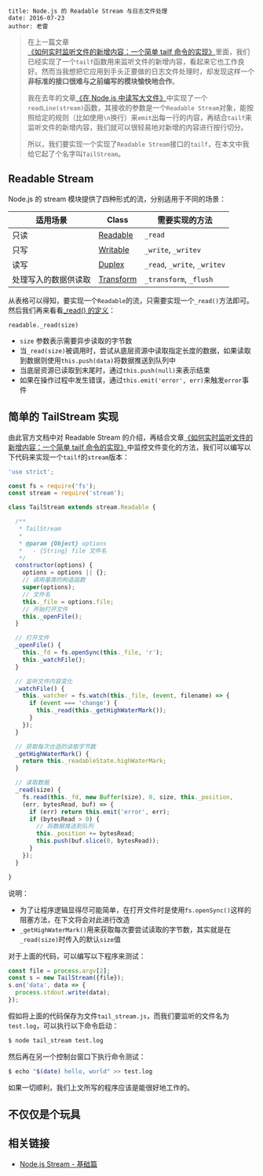 ```
title: Node.js 的 Readable Stream 与日志文件处理
date: 2016-07-23
author: 老雷
```

> 在上一篇文章[《如何实时监听文件的新增内容：一个简单 tailf 命令的实现》](http://morning.work/page/2016-07/how-to-implement-a-tail-f-command-in-nodejs.html)里面，我们已经实现了一个`tailf`函数用来监听文件的新增内容，看起来它也工作良好。然而当我想把它应用到手头正要做的日志文件处理时，却发现这样一个**非标准的接口很难与之前编写的模块愉快地合作**。
>
> 我在去年的文章[《在 Node.js 中读写大文件》](http://morning.work/page/2015-07/read_and_write_big_file_in_nodejs.html)中实现了一个`readLine(stream)`函数，其接收的参数是一个`Readable Stream`对象，能按照给定的规则（比如使用`\n`换行）来`emit`出每一行的内容，再结合`tailf`来监听文件的新增内容，我们就可以很轻易地对新增的内容进行按行切分。
>
> 所以，我们要实现一个实现了`Readable Stream`接口的`tailf`，在本文中我给它起了个名字叫`TailStream`。


## Readable Stream

Node.js 的 stream 模块提供了四种形式的流，分别适用于不同的场景：

适用场景          | Class                        | 需要实现的方法
-----------------|------------------------------|------------
只读              | [Readable][stream_readable]  | `_read`
只写              | [Writable][stream_writable]  | `_write`, `_writev`
读写              | [Duplex][stream_duplex]      | `_read`, `_write`, `_writev`
处理写入的数据供读取 |[Transform][stream_transform] | `_transform`, `_flush`

[stream_readable]: https://nodejs.org/api/stream.html#stream_class_stream_readable
[stream_writable]: https://nodejs.org/api/stream.html#stream_class_stream_writable
[stream_duplex]: https://nodejs.org/api/stream.html#stream_class_stream_duplex
[stream_transform]: https://nodejs.org/api/stream.html#stream_class_stream_transform

从表格可以得知，要实现一个`Readable`的流，只需要实现一个`_read()`方法即可。然后我们再来看看[_read() 的定义](https://nodejs.org/api/stream.html#stream_readable_read_size_1)：

`readable._read(size)`

+ `size` 参数表示需要异步读取的字节数
+ 当`_read(size)`被调用时，尝试从底层资源中读取指定长度的数据，如果读取到数据则使用`this.push(data)`将数据推送到队列中
+ 当底层资源已读取到末尾时，通过`this.push(null)`来表示结束
+ 如果在操作过程中发生错误，通过`this.emit('error', err)`来触发`error`事件


## 简单的 TailStream 实现

由此官方文档中对 Readable Stream 的介绍，再结合文章[《如何实时监听文件的新增内容：一个简单 tailf 命令的实现》](http://morning.work/page/2016-07/how-to-implement-a-tail-f-command-in-nodejs.html)中监控文件变化的方法，我们可以编写以下代码来实现一个`tailf`的`stream`版本：

```javascript
'use strict';

const fs = require('fs');
const stream = require('stream');

class TailStream extends stream.Readable {

  /**
   * TailStream
   *
   * @param {Object} options
   *   - {String} file 文件名
   */
  constructor(options) {
    options = options || {};
    // 调用基类的构造函数
    super(options);
    // 文件名
    this._file = options.file;
    // 开始打开文件
    this._openFile();
  }

  // 打开文件
  _openFile() {
    this._fd = fs.openSync(this._file, 'r');
    this._watchFile();
  }

  // 监听文件内容变化
  _watchFile() {
    this._watcher = fs.watch(this._file, (event, filename) => {
      if (event === 'change') {
        this._read(this._getHighWaterMark());
      }
    });
  }

  // 获取每次合适的读取字节数
  _getHighWaterMark() {
    return this._readableState.highWaterMark;
  }

  // 读取数据
  _read(size) {
    fs.read(this._fd, new Buffer(size), 0, size, this._position,
    (err, bytesRead, buf) => {
      if (err) return this.emit('error', err);
      if (bytesRead > 0) {
        // 将数据推送到队列
        this._position += bytesRead;
        this.push(buf.slice(0, bytesRead));
      }
    });
  }

}
```

说明：

+ 为了让程序逻辑显得尽可能简单，在打开文件时是使用`fs.openSync()`这样的阻塞方法，在下文将会对此进行改造
+ `_getHighWaterMark()`用来获取每次要尝试读取的字节数，其实就是在`_read(size)`时传入的默认`size`值

对于上面的代码，可以编写以下程序来测试：

```javascript
const file = process.argv[2];
const s = new TailStream({file});
s.on('data', data => {
  process.stdout.write(data);
});
```

假如将上面的代码保存为文件`tail_stream.js`，而我们要监听的文件名为`test.log`，可以执行以下命令启动：

```bash
$ node tail_stream test.log
```

然后再在另一个控制台窗口下执行命令测试：

```bash
$ echo "$(date) hello, world" >> test.log
```

如果一切顺利，我们上文所写的程序应该是能很好地工作的。


## 不仅仅是个玩具




## 相关链接

+ [Node.js Stream - 基础篇](http://tech.meituan.com/stream-basics.html)

